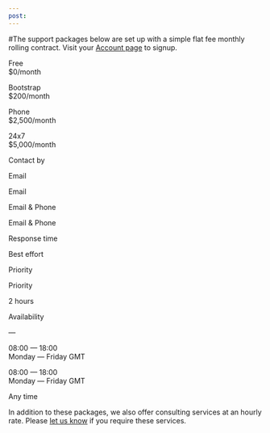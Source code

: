 ```yaml
---
post: 
---
```


#The support packages below are set up with a simple flat fee monthly rolling contract. Visit your [Account page](https://app.cloud66.com/support) to signup.



    

        

            


            
Free   
 $0/month

            
Bootstrap   
 $200/month

            
Phone   
 $2,500/month

            
24x7   
 $5,000/month

        

    

    

        

            
Contact by

            
Email

            
Email

            
Email & Phone

            
Email & Phone

        

        

            
Response time

            
Best effort

            
Priority

            
Priority

            
2 hours

        

        

            
Availability

            
&mdash;

            
08:00 &mdash; 18:00   
Monday &mdash; Friday GMT

            
08:00 &mdash; 18:00   
Monday &mdash; Friday GMT

            
Any time

        

    




In addition to these packages, we also offer consulting services at an hourly rate. Please [let us know](mailto:hello@cloud66.com) if you require these services.

